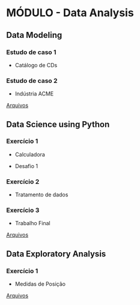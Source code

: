 # MÓDULO - Data Analysis

## Data Modeling
### Estudo de caso 1

 - Catálogo de CDs
 ### Estudo de caso 2

- Indústria ACME
 
[Arquivos](https://github.com/ThayaneMoreira/BusinessAnalytics-BigData/tree/main/Data_Analysis/Data-Modeling)

## Data Science using Python

### Exercício 1

- Calculadora

- Desafio 1

### Exercício 2

- Tratamento de dados

### Exercício 3

- Trabalho Final

[Arquivos](https://github.com/ThayaneMoreira/BusinessAnalytics-BigData/tree/main/Data_Analysis/DataScience-Python)


## Data Exploratory Analysis

### Exercício 1

- Medidas de Posição

[Arquivos](https://github.com/ThayaneMoreira/BusinessAnalytics-BigData/tree/main/Data_Analysis/Data-Exploratory-Analysis)